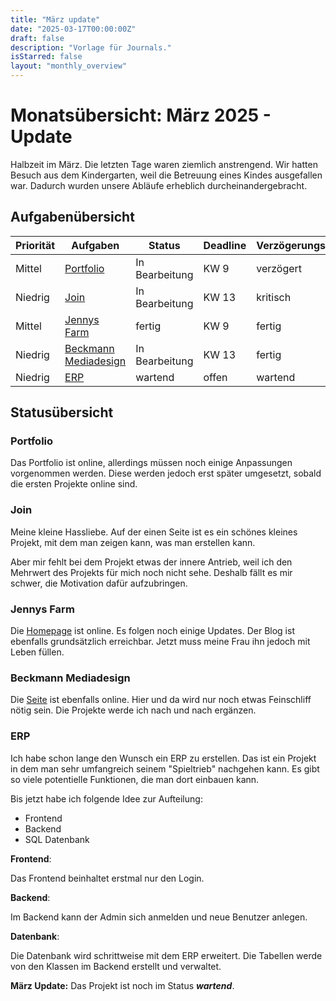 ```yaml
---
title: "März update"
date: "2025-03-17T00:00:00Z"
draft: false
description: "Vorlage für Journals."
isStarred: false
layout: "monthly_overview"
---
```


# Monatsübersicht: März 2025 - Update

Halbzeit im März. Die letzten Tage waren ziemlich anstrengend.
Wir hatten Besuch aus dem Kindergarten, weil die Betreuung eines Kindes ausgefallen war. Dadurch wurden
unsere Abläufe erheblich durcheinandergebracht.

## Aufgabenübersicht

| Priorität | Aufgaben                                      | Status         | Deadline | Verzögerungsstatus |
| --------- | --------------------------------------------- | -------------- | -------- | ------------------ |
| Mittel    | [Portfolio](#portfolio)                       | In Bearbeitung | KW 9     | verzögert          |
| Niedrig   | [Join](#join)                                 | In Bearbeitung | KW 13    | kritisch           |
| Mittel    | [Jennys Farm](#jennys-farm)                   | fertig         | KW 9     | fertig             |
| Niedrig   | [Beckmann Mediadesign](#beckmann-mediadesign) | In Bearbeitung | KW 13    | fertig             |
| Niedrig   | [ERP](#erp)                                   | wartend        | offen    | wartend            |

## Statusübersicht

### Portfolio

Das Portfolio ist online, allerdings müssen noch einige Anpassungen vorgenommen werden.
Diese werden jedoch erst später umgesetzt, sobald die ersten Projekte online sind.

### Join

Meine kleine Hassliebe. Auf der einen Seite ist es ein schönes kleines Projekt,
mit dem man zeigen kann, was man erstellen kann.

Aber mir fehlt bei dem Projekt etwas der innere Antrieb, weil ich den Mehrwert des Projekts
für mich noch nicht sehe. Deshalb fällt es mir schwer, die Motivation dafür aufzubringen.

### Jennys Farm

Die
[Homepage](https://jennys-farm.com)
ist online. Es folgen noch einige Updates.
Der Blog ist ebenfalls grundsätzlich erreichbar. Jetzt muss meine Frau ihn jedoch mit Leben füllen.

### Beckmann Mediadesign

Die [Seite](https://kay-beckmann.de) ist ebenfalls online.
Hier und da wird nur noch etwas Feinschliff nötig sein. Die Projekte werde ich nach und nach ergänzen.

### ERP

Ich habe schon lange den Wunsch ein ERP zu erstellen.
Das ist ein Projekt in dem man sehr umfangreich seinem "Spieltrieb" nachgehen kann.
Es gibt so viele potentielle Funktionen, die man dort einbauen kann.

Bis jetzt habe ich folgende Idee zur Aufteilung:

- Frontend
- Backend
- SQL Datenbank

**Frontend**:

Das Frontend beinhaltet erstmal nur den Login.

**Backend**:

Im Backend kann der Admin sich anmelden und neue Benutzer anlegen.

**Datenbank**:

Die Datenbank wird schrittweise mit dem ERP erweitert. Die Tabellen werde
von den Klassen im Backend erstellt und verwaltet.

**März Update:**
Das Projekt ist noch im Status **_wartend_**.
